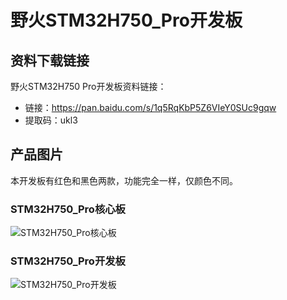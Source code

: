 [](index)

# 野火STM32H750_Pro开发板

## 资料下载链接
野火STM32H750 Pro开发板资料链接：
* 链接：https://pan.baidu.com/s/1q5RqKbP5Z6VIeY0SUc9gqw 
* 提取码：ukl3 

## 产品图片
本开发板有红色和黑色两款，功能完全一样，仅颜色不同。

### STM32H750_Pro核心板
![STM32H750_Pro核心板](https://raw.githubusercontent.com/wiki/Embdefire/products/images/STM32系列产品/STM32H750_Pro开发板/STM32H750_Pro核心板.jpg)

### STM32H750_Pro开发板
![STM32H750_Pro开发板](https://raw.githubusercontent.com/wiki/Embdefire/products/images/STM32系列产品/STM32H750_Pro开发板/STM32H750_Pro开发板.jpg)